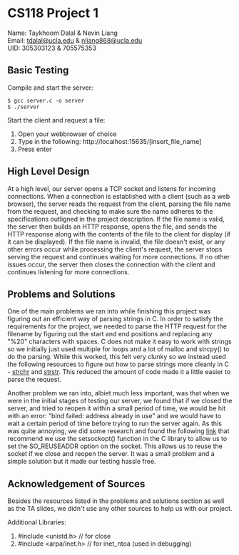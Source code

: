 # CS118 Project 1

Name: Taykhoom Dalal & Nevin Liang \
Email: tdalal@ucla.edu & nliang868@ucla.edu \
UID: 305303123 & 705575353

## Basic Testing

Compile and start the server:

`$ gcc server.c -o server` \
`$ ./server`

Start the client and request a file:

1. Open your webbrowser of choice
2. Type in the following: http://localhost:15635/[insert_file_name]
3. Press enter

## High Level Design

At a high level, our server opens a TCP socket and listens for incoming connections. When a connection is established with a client (such as a web browser), the server reads the request from the client, parsing the file name from the request, and checking to make sure the name adheres to the specifications outligned in the project description. If the file name is valid, the server then builds an HTTP response, opens the file, and sends the HTTP response along with the contents of the file to the client for display (if it can be displayed). If the file name is invalid, the file doesn't exist, or any other errors occur while processing the client's request, the server stops serving the request and continues waiting for more connections. If no other issues occur, the server then closes the connection with the client and continues listening for more connections.

## Problems and Solutions

One of the main problems we ran into while finishing this project was figuring out an efficient way of parsing strings in C. In order to satisfy the requirements for the project, we needed to parse the HTTP request for the filename by figuring out the start and end positions and replacing any "%20" characters with spaces. C does not make it easy to work with strings so we initially just used multiple for loops and a lot of malloc and strcpy() to do the parsing. While this worked, this felt very clunky so we instead used the following resources to figure out how to parse strings more cleanly in C - [strchr](http://www.cplusplus.com/reference/cstring/strchr/) and [strstr](http://www.cplusplus.com/reference/cstring/strstr/). This reduced the amount of code made it a little easier to parse the request.

Another problem we ran into, albiet much less important, was that when we were in the initial stages of testing our server, we found that if we closed the server, and tried to reopen it within a small period of time, we would be hit with an error: "bind failed: address already in use" and we would have to wait a certain period of time before trying to run the server again. As this was quite annoying, we did some research and found the following [link](https://stackoverflow.com/questions/15198834/bind-failed-address-already-in-use) that recommend we use the setsockopt() function in the C library to allow us to set the SO_REUSEADDR option on the socket. This allows us to reuse the socket if we close and reopen the server. It was a small problem and a simple solution but it made our testing hassle free. 


## Acknowledgement of Sources

Besides the resources listed in the problems and solutions section as well as the TA slides, we didn't use any other sources to help us with our project.

Additional Libraries: 
1. #include <unistd.h> // for close
2. #include <arpa/inet.h> // for inet_ntoa (used in debugging)